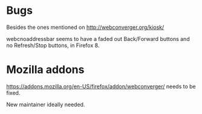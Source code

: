 # Bugs

Besides the ones mentioned on <http://webconverger.org/kiosk/>

webcnoaddressbar seems to have a faded out Back/Forward buttons and no Refresh/Stop buttons, in Firefox 8.

# Mozilla addons

<https://addons.mozilla.org/en-US/firefox/addon/webconverger/> needs to be fixed.

New maintainer ideally needed.
